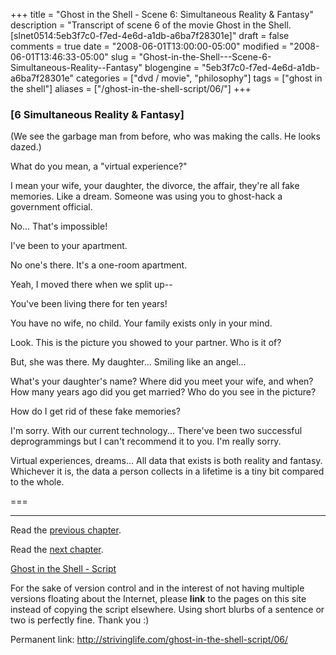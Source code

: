 +++
title = "Ghost in the Shell - Scene 6: Simultaneous Reality & Fantasy"
description = "Transcript of scene 6 of the movie Ghost in the Shell. [slnet0514:5eb3f7c0-f7ed-4e6d-a1db-a6ba7f28301e]"
draft = false
comments = true
date = "2008-06-01T13:00:00-05:00"
modified = "2008-06-01T13:46:33-05:00"
slug = "Ghost-in-the-Shell---Scene-6-Simultaneous-Reality--Fantasy"
blogengine = "5eb3f7c0-f7ed-4e6d-a1db-a6ba7f28301e"
categories = ["dvd / movie", "philosophy"]
tags = ["ghost in the shell"]
aliases = ["/ghost-in-the-shell-script/06/"]
+++

<h3>[6 Simultaneous Reality &amp; Fantasy]</h3>
<p>
(We see the garbage man from before, who was making the calls. He looks dazed.) 
</p>
<p>
What do you mean, a &quot;virtual experience?&quot; 
</p>
<p>
I mean your wife, your daughter, the divorce, the affair, they&#39;re all fake memories. Like a dream. Someone was using you to ghost-hack a government official. 
</p>
<p>
No... That&#39;s impossible! 
</p>
<p>
I&#39;ve been to your apartment. 
</p>
<p>
No one&#39;s there. It&#39;s a one-room apartment. 
</p>
<p>
Yeah, I moved there when we split up-- 
</p>
<p>
You&#39;ve been living there for ten years! 
</p>
<p>
You have no wife, no child. Your family exists only in your mind. 
</p>
<p>
Look. This is the picture you showed to your partner. Who is it of? 
</p>
<p>
But, she was there. My daughter... Smiling like an angel... 
</p>
<p>
What&#39;s your daughter&#39;s name? Where did you meet your wife, and when? How many years ago did you get married? Who do you see in the picture? 
</p>
<p>
How do I get rid of these fake memories? 
</p>
<p>
I&#39;m sorry. With our current technology... There&#39;ve been two successful deprogrammings but I can&#39;t recommend it to you. I&#39;m really sorry. 
</p>
<p>
Virtual experiences, dreams... All data that exists is both reality and fantasy. Whichever it is, the data a person collects in a lifetime is a tiny bit compared to the whole. 
</p>
<p>
=== 
</p>
<hr />
<p>
Read the <a href="/ghost-in-the-shell-script/05/">previous chapter</a>. 
</p>
<p>
Read the <a href="/ghost-in-the-shell-script/07/">next chapter</a>. 
</p>
<p>
<a href="/ghost-in-the-shell-script/">Ghost in the Shell - Script</a> 
</p>
<div class="tip">
<p>
For the sake of version control and in the interest of not having multiple versions floating about the Internet, please <strong>link</strong> to the pages on this site instead of copying the script elsewhere. Using short blurbs of a sentence or two is perfectly fine. Thank you :) 
</p>
<p>
Permanent link: <a href="/ghost-in-the-shell-script/06/">http://strivinglife.com/ghost-in-the-shell-script/06/</a> 
</p>
</div>

